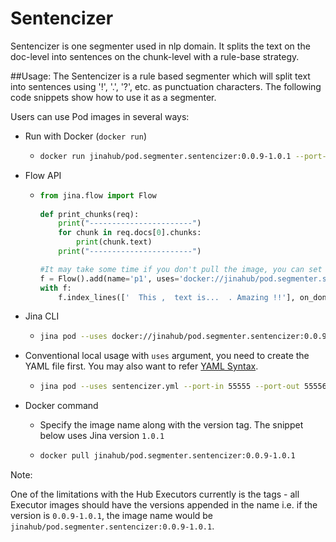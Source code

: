 # Sentencizer

Sentencizer is one segmenter used in nlp domain. It splits the text on the doc-level into sentences on the chunk-level with a rule-base strategy.

##Usage:
The Sentencizer is a rule based segmenter which will split text into sentences using '!', '.', '?', etc. as punctuation characters. The following code snippets show how to use it as a segmenter.

Users can use Pod images in several ways:

- Run with Docker (`docker run`)
  - ```bash
    docker run jinahub/pod.segmenter.sentencizer:0.0.9-1.0.1 --port-in 55555 --port-out 55556
    ```
    
- Flow API
  - ```python
    from jina.flow import Flow
      
    def print_chunks(req):
        print("-----------------------")
        for chunk in req.docs[0].chunks:
            print(chunk.text)
        print("-----------------------")
    
    #It may take some time if you don't pull the image, you can set timeout_ready=-1 or pull image locally before.
    f = Flow().add(name='p1', uses='docker://jinahub/pod.segmenter.sentencizer:0.0.9-1.0.1', port_in=55555, port_out=55556, timeout_ready=-1)
    with f:
        f.index_lines(['  This ,  text is...  . Amazing !!'], on_done=print_chunks,  line_format='csv')
    ```
    
- Jina CLI
  - ```bash
    jina pod --uses docker://jinahub/pod.segmenter.sentencizer:0.0.9-1.0.1 --port-in 55555 --port-out 55556
    ```
    
- Conventional local usage with `uses` argument, you need to create the YAML file first. You may also want to refer [YAML Syntax](https://docs.jina.ai/chapters/yaml/executor.html).
  - ```bash
    jina pod --uses sentencizer.yml --port-in 55555 --port-out 55556
    ```
    
- Docker command

  - Specify the image name along with the version tag. The snippet below uses Jina version `1.0.1`

  - ```bash
    docker pull jinahub/pod.segmenter.sentencizer:0.0.9-1.0.1
    ```
   
 Note:
 
 One of the limitations with the Hub Executors currently is the tags - all Executor images should have the versions appended in the name i.e.
 if the version is `0.0.9-1.0.1`, the image name would be `jinahub/pod.segmenter.sentencizer:0.0.9-1.0.1`.
   
